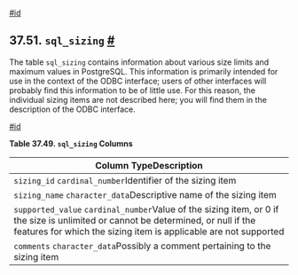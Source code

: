 [#id](#INFOSCHEMA-SQL-SIZING)

## 37.51. `sql_sizing` [#](#INFOSCHEMA-SQL-SIZING)

The table `sql_sizing` contains information about various size limits and maximum values in PostgreSQL. This information is primarily intended for use in the context of the ODBC interface; users of other interfaces will probably find this information to be of little use. For this reason, the individual sizing items are not described here; you will find them in the description of the ODBC interface.

[#id](#id-1.7.6.55.3)

**Table 37.49. `sql_sizing` Columns**

| Column TypeDescription                                                                                                                                                                                |
| ----------------------------------------------------------------------------------------------------------------------------------------------------------------------------------------------------- |
| `sizing_id` `cardinal_number`Identifier of the sizing item                                                                                                                                            |
| `sizing_name` `character_data`Descriptive name of the sizing item                                                                                                                                     |
| `supported_value` `cardinal_number`Value of the sizing item, or 0 if the size is unlimited or cannot be determined, or null if the features for which the sizing item is applicable are not supported |
| `comments` `character_data`Possibly a comment pertaining to the sizing item                                                                                                                           |
